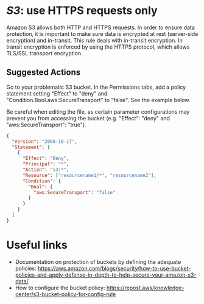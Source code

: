 # _S3_: use HTTPS requests only

Amazon S3 allows both HTTP and HTTPS requests. In order to ensure data protection, it is important to make sure data is encrypted at rest (server-side encryption) and in-transit. This rule deals with in-transit encryption.
In transit encryption is enforced by using the HTTPS protocol, which allows TLS/SSL transport encryption.

## Suggested Actions

Go to your problematic S3 bucket. In the Permissions tabs, add a policy statement setting "Effect" to "deny" and "Condition.Bool.aws:SecureTransport" to "false". See the example below.

Be careful when editing the file, as certain parameter configurations may prevent you from accessing the bucket (e.g. "Effect": "deny" and "aws:SecureTransport": "true").

```json
{
  "Version": "2008-10-17",
  "Statement": [
    {
      "Effect": "Deny",
      "Principal": "*",
      "Action": "s3:*",
      "Resource": ["resourcename1/*", "resourcename2"],
      "Condition": {
        "Bool": {
          "aws:SecureTransport": "false"
        }
      }
    }
  ]
}
```

# Useful links

- Documentation on protection of buckets by defining the adequate policies: https://aws.amazon.com/blogs/security/how-to-use-bucket-policies-and-apply-defense-in-depth-to-help-secure-your-amazon-s3-data/
- How to configure the bucket policy: https://repost.aws/knowledge-center/s3-bucket-policy-for-config-rule
